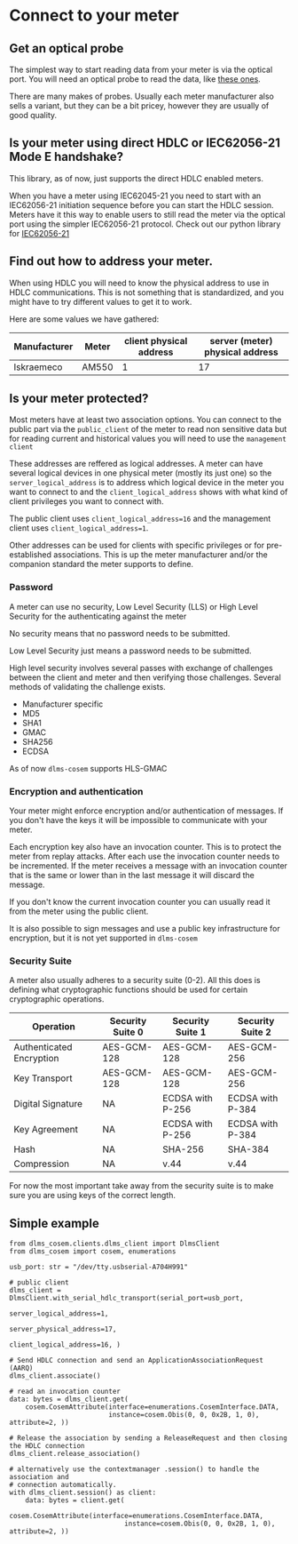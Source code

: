 # Connect to your meter

## Get an optical probe
The simplest way to start reading data from your meter is via the optical port.
You will need an optical probe to read the data, like [these ones](http://www.optical-probe.de/Optical%20probes/product.html).

There are many makes of probes. Usually each meter manufacturer also sells 
a variant, but they can be a bit pricey, however they are usually of good quality.

## Is your meter using direct HDLC or IEC62056-21 Mode E handshake?
This library, as of now, just supports the direct HDLC enabled meters.

When you have a meter using IEC62045-21 you need to start with an IEC62056-21 
initiation sequence before you can start the HDLC session. 
Meters have it this way to enable users to still read the meter via the optical port 
using the simpler IEC62056-21 protocol. Check out our python library for 
[IEC62056-21](https://github.com/pwitab/iec62056-21)


## Find out how to address your meter.
When using HDLC you will need to know the physical address to use in HDLC communications.
This is not something that is standardized, and you might have to try different values 
to get it to work.

Here are some values we have gathered:

**Manufacturer** | **Meter** | **client physical address** | **server (meter) physical address**
--- | --- | --- | ---
Iskraemeco | AM550 | 1 | 17

## Is your meter protected?

Most meters have at least two association options. You can connect to the public part 
via the `public_client` of the meter to read non sensitive data but for reading current and historical values
you will need to use the `management client`

These addresses are reffered as logical addresses. A meter can have several logical 
devices in one physical meter (mostly its just one) so the `server_logical_address` is 
to address which logical device in the meter you want to connect to and the 
`client_logical_address` shows with what kind of client privileges you want to connect 
with. 

The public client uses `client_logical_address=16` and the management client uses
`client_logical_address=1`.

Other addresses can be used for clients with specific privileges or for pre-established
associations.
This is up the meter manufacturer and/or the companion standard the meter 
supports to define.

### Password
A meter can use no security, Low Level Security (LLS) or High Level Security for the 
authenticating against the meter

No security means that no password needs to be submitted.

Low Level Security just means a password needs to be submitted.

High level security involves several passes with exchange of challenges between the 
client and meter and then verifying those challenges. Several methods of validating 
the challenge exists.

* Manufacturer specific
* MD5
* SHA1
* GMAC
* SHA256
* ECDSA

As of now `dlms-cosem` supports HLS-GMAC

### Encryption and authentication

Your meter might enforce encryption and/or authentication of messages. If you don't 
have the keys it will be impossible to communicate with your meter.

Each encryption key also have an invocation counter. This is to protect the meter from 
replay attacks. After each use the invocation counter needs to be incremented. If 
the meter receives a message with an invocation counter that is the same or lower than 
in the last message it will discard the message. 

If you don't know the current invocation counter you can usually read it from the meter 
using the public client.  

It is also possible to sign messages and use a public key infrastructure for 
encryption, but it is not yet supported in `dlms-cosem`

### Security Suite
A meter also usually adheres to a security suite (0-2). All this does is defining what 
cryptographic functions should be used for certain cryptographic operations.

**Operation** | **Security Suite 0** | **Security Suite 1** | **Security Suite 2**
--- | --- | --- | ---
Authenticated Encryption | AES-GCM-128 | AES-GCM-128 | AES-GCM-256 
Key Transport | AES-GCM-128 | AES-GCM-128 | AES-GCM-256 
Digital Signature | NA | ECDSA with P-256 | ECDSA with P-384 
Key Agreement | NA | ECDSA with P-256 | ECDSA with P-384 
Hash | NA | SHA-256 | SHA-384 
Compression | NA | v.44 | v.44 

For now the most important take away from the security suite is to make sure you are 
using keys of the correct length.


## Simple example

```python3
from dlms_cosem.clients.dlms_client import DlmsClient
from dlms_cosem import cosem, enumerations

usb_port: str = "/dev/tty.usbserial-A704H991"

# public client
dlms_client = DlmsClient.with_serial_hdlc_transport(serial_port=usb_port,
                                                    server_logical_address=1,
                                                    server_physical_address=17,
                                                    client_logical_address=16, )

# Send HDLC connection and send an ApplicationAssociationRequest (AARQ)
dlms_client.associate()

# read an invocation counter
data: bytes = dlms_client.get(
    cosem.CosemAttribute(interface=enumerations.CosemInterface.DATA,
                         instance=cosem.Obis(0, 0, 0x2B, 1, 0), attribute=2, ))

# Release the association by sending a ReleaseRequest and then closing the HDLC connection
dlms_client.release_association()

# alternatively use the contextmanager .session() to handle the association and 
# connection automatically.
with dlms_client.session() as client:
    data: bytes = client.get(
        cosem.CosemAttribute(interface=enumerations.CosemInterface.DATA,
                             instance=cosem.Obis(0, 0, 0x2B, 1, 0), attribute=2, ))

```




